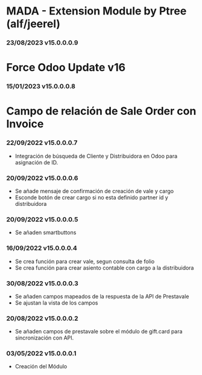 # MADA - Extension Module by Ptree (alf/jeerel)

### 23/08/2023 v15.0.0.0.9
# Force Odoo Update v16

### 15/01/2023 v15.0.0.0.8
# Campo de relación de Sale Order con Invoice

### 22/09/2022 v15.0.0.0.7
* Integración de búsqueda de Cliente y Distribuidora en Odoo para asignación de ID.

### 20/09/2022 v15.0.0.0.6
* Se añade mensaje de confirmación de creación de vale y cargo
* Esconde botón de crear cargo si no esta definido partner id y distribuidora

### 20/09/2022 v15.0.0.0.5
* Se añaden smartbuttons

### 16/09/2022 v15.0.0.0.4
* Se crea función para crear vale, segun consulta de folio
* Se crea función para crear asiento contable con cargo a la distribuidora

### 30/08/2022 v15.0.0.0.3
* Se añaden campos mapeados de la respuesta de la API de Prestavale
* Se ajustan la vista de los campos

### 20/08/2022 v15.0.0.0.2
* Se añaden campos de prestavale sobre el módulo de gift.card para sincronización con API.

### 03/05/2022 v15.0.0.0.1
* Creación del Módulo

